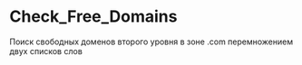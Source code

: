 # Check_Free_Domains
Поиск свободных доменов второго уровня в зоне .com перемножением двух списков слов

